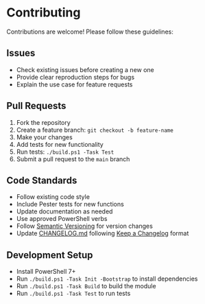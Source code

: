 # Contributing

Contributions are welcome! Please follow these guidelines:

## Issues

- Check existing issues before creating a new one
- Provide clear reproduction steps for bugs
- Explain the use case for feature requests

## Pull Requests

1. Fork the repository
2. Create a feature branch: `git checkout -b feature-name`
3. Make your changes
4. Add tests for new functionality
5. Run tests: `./build.ps1 -Task Test`
6. Submit a pull request to the `main` branch

## Code Standards

- Follow existing code style
- Include Pester tests for new functions
- Update documentation as needed
- Use approved PowerShell verbs
- Follow [Semantic Versioning](https://semver.org/) for version changes
- Update [CHANGELOG.md](../CHANGELOG.md) following [Keep a Changelog](https://keepachangelog.com/) format

## Development Setup

- Install PowerShell 7+
- Run `./build.ps1 -Task Init -Bootstrap` to install dependencies
- Run `./build.ps1 -Task Build` to build the module
- Run `./build.ps1 -Task Test` to run tests
